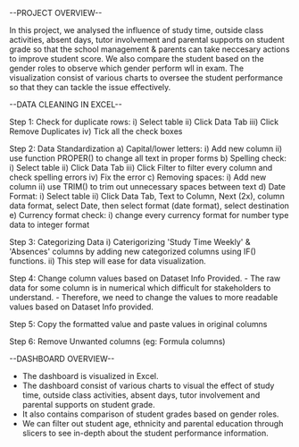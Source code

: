 --PROJECT OVERVIEW--

In this project, we analysed the influence of study time, outside class activities, absent days, tutor involvement and parental supports on student grade so that the school management & parents can take neccesary actions to improve student score. We also compare the student based on the gender roles to observe which gender perform wll in exam. The visualization consist of various charts to oversee the student performance so that they can tackle the issue effectively.


--DATA CLEANING IN EXCEL--


Step 1: Check for duplicate rows:
   i) Select table
  ii) Click Data Tab
  iii) Click Remove Duplicates
   iv) Tick all the check boxes

Step 2: Data Standardization
  a) Capital/lower letters:
    i) Add new column
    ii) use function PROPER() to change all text in proper forms
  b) Spelling check:
   i) Select table
   ii) Click Data Tab
   iii) Click Filter to filter every column and check spelling errors
   iv) Fix the error
  c) Removing spaces:
   i) Add new column
   ii) use TRIM() to trim out unnecessary spaces between text
  d) Date Format:
   i) Select table
   ii) Click Data Tab, Text to Column, Next (2x), column data format, select Date, then select format (date format), select destination
  e) Currency format check:
    i) change every currency format for number type data to integer format

Step 3: Categorizing Data
    i) Caterigorizing 'Study Time Weekly' & 'Absences' columns by adding new categorized columns using IF() functions.
    ii) This step will ease for data visualization.

Step 4: Change column values based on Dataset Info Provided. 
    - The raw data for some column is in numerical which difficult for stakeholders to understand.
    - Therefore, we need to change the values to more readable values based on Dataset Info provided.

Step 5: Copy the formatted value and paste values in original columns

Step 6: Remove Unwanted columns (eg: Formula columns)




--DASHBOARD OVERVIEW--

- The dashboard is visualized in Excel.
- The dashboard consist of various charts to visual the effect of study time, outside class activities, absent days, tutor involvement and parental supports on student grade.
- It also contains comparison of student grades based on gender roles.
- We can filter out student age, ethnicity and parental education through slicers to see in-depth about the student performance information.






  
